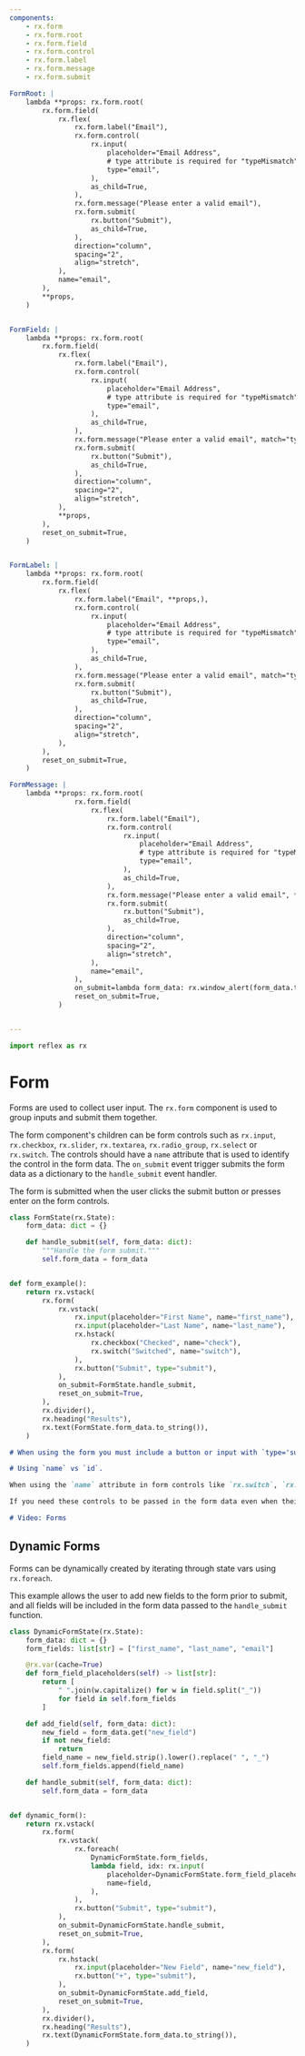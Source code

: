 ```yaml
---
components:
    - rx.form
    - rx.form.root
    - rx.form.field
    - rx.form.control
    - rx.form.label
    - rx.form.message
    - rx.form.submit

FormRoot: |
    lambda **props: rx.form.root(
        rx.form.field(
            rx.flex(
                rx.form.label("Email"),
                rx.form.control(
                    rx.input(
                        placeholder="Email Address",
                        # type attribute is required for "typeMismatch" validation
                        type="email",
                    ),
                    as_child=True,
                ),
                rx.form.message("Please enter a valid email"),
                rx.form.submit(
                    rx.button("Submit"),
                    as_child=True,
                ),
                direction="column",
                spacing="2",
                align="stretch",
            ),
            name="email",
        ),
        **props,
    )


FormField: |
    lambda **props: rx.form.root(
        rx.form.field(
            rx.flex(
                rx.form.label("Email"),
                rx.form.control(
                    rx.input(
                        placeholder="Email Address",
                        # type attribute is required for "typeMismatch" validation
                        type="email",
                    ),
                    as_child=True,
                ),
                rx.form.message("Please enter a valid email", match="typeMismatch"),
                rx.form.submit(
                    rx.button("Submit"),
                    as_child=True,
                ),
                direction="column",
                spacing="2",
                align="stretch",
            ),
            **props,
        ),
        reset_on_submit=True,
    )


FormLabel: |
    lambda **props: rx.form.root(
        rx.form.field(
            rx.flex(
                rx.form.label("Email", **props,),
                rx.form.control(
                    rx.input(
                        placeholder="Email Address",
                        # type attribute is required for "typeMismatch" validation
                        type="email",
                    ),
                    as_child=True,
                ),
                rx.form.message("Please enter a valid email", match="typeMismatch"),
                rx.form.submit(
                    rx.button("Submit"),
                    as_child=True,
                ),
                direction="column",
                spacing="2",
                align="stretch",
            ),
        ),
        reset_on_submit=True,
    )

FormMessage: |
    lambda **props: rx.form.root(
                rx.form.field(
                    rx.flex(
                        rx.form.label("Email"),
                        rx.form.control(
                            rx.input(
                                placeholder="Email Address",
                                # type attribute is required for "typeMismatch" validation
                                type="email",
                            ),
                            as_child=True,
                        ),
                        rx.form.message("Please enter a valid email", **props,),
                        rx.form.submit(
                            rx.button("Submit"),
                            as_child=True,
                        ),
                        direction="column",
                        spacing="2",
                        align="stretch",
                    ),
                    name="email",
                ),
                on_submit=lambda form_data: rx.window_alert(form_data.to_string()),
                reset_on_submit=True,
            )


---
```


```python exec
import reflex as rx
```

# Form

Forms are used to collect user input. The `rx.form` component is used to group inputs and submit them together.

The form component's children can be form controls such as `rx.input`, `rx.checkbox`, `rx.slider`, `rx.textarea`, `rx.radio_group`, `rx.select` or `rx.switch`. The controls should have a `name` attribute that is used to identify the control in the form data. The `on_submit` event trigger submits the form data as a dictionary to the `handle_submit` event handler.

The form is submitted when the user clicks the submit button or presses enter on the form controls.

```python demo exec
class FormState(rx.State):
    form_data: dict = {}

    def handle_submit(self, form_data: dict):
        """Handle the form submit."""
        self.form_data = form_data


def form_example():
    return rx.vstack(
        rx.form(
            rx.vstack(
                rx.input(placeholder="First Name", name="first_name"),
                rx.input(placeholder="Last Name", name="last_name"),
                rx.hstack(
                    rx.checkbox("Checked", name="check"),
                    rx.switch("Switched", name="switch"),
                ),
                rx.button("Submit", type="submit"),
            ),
            on_submit=FormState.handle_submit,
            reset_on_submit=True,
        ),
        rx.divider(),
        rx.heading("Results"),
        rx.text(FormState.form_data.to_string()),
    )
```

```md alert warning
# When using the form you must include a button or input with `type='submit'`.
```

```md alert info
# Using `name` vs `id`.

When using the `name` attribute in form controls like `rx.switch`, `rx.radio_group`, and `rx.checkbox`, these controls will only be included in the form data if their values are set (e.g., if the checkbox is checked, the switch is toggled, or a radio option is selected).

If you need these controls to be passed in the form data even when their values are not set, you can use the `id` attribute instead of name. The id attribute ensures that the control is always included in the submitted form data, regardless of whether its value is set or not.
```

```md video https://youtube.com/embed/ITOZkzjtjUA?start=5287&end=6040
# Video: Forms
```


## Dynamic Forms

Forms can be dynamically created by iterating through state vars using `rx.foreach`.

This example allows the user to add new fields to the form prior to submit, and all
fields will be included in the form data passed to the `handle_submit` function.

```python demo exec
class DynamicFormState(rx.State):
    form_data: dict = {}
    form_fields: list[str] = ["first_name", "last_name", "email"]

    @rx.var(cache=True)
    def form_field_placeholders(self) -> list[str]:
        return [
            " ".join(w.capitalize() for w in field.split("_"))
            for field in self.form_fields
        ]

    def add_field(self, form_data: dict):
        new_field = form_data.get("new_field")
        if not new_field:
            return
        field_name = new_field.strip().lower().replace(" ", "_")
        self.form_fields.append(field_name)

    def handle_submit(self, form_data: dict):
        self.form_data = form_data


def dynamic_form():
    return rx.vstack(
        rx.form(
            rx.vstack(
                rx.foreach(
                    DynamicFormState.form_fields,
                    lambda field, idx: rx.input(
                        placeholder=DynamicFormState.form_field_placeholders[idx],
                        name=field,
                    ),
                ),
                rx.button("Submit", type="submit"),
            ),
            on_submit=DynamicFormState.handle_submit,
            reset_on_submit=True,
        ),
        rx.form(
            rx.hstack(
                rx.input(placeholder="New Field", name="new_field"),
                rx.button("+", type="submit"),
            ),
            on_submit=DynamicFormState.add_field,
            reset_on_submit=True,
        ),
        rx.divider(),
        rx.heading("Results"),
        rx.text(DynamicFormState.form_data.to_string()),
    )
```
